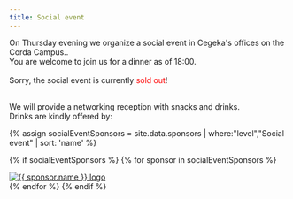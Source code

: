 ```yaml
---
title: Social event
---
```


<div class="social-event">

  <p>
  On Thursday evening we organize a social event in Cegeka's offices on the Corda Campus..<br />
You are welcome to join us for a dinner as of 18:00.<br /><br />
Sorry, the social event is currently <font style="color: red">sold out</font>! <br /><br />

We will provide a networking reception with snacks and drinks. <br />
Drinks are kindly offered by:
  </p>

{% assign socialEventSponsors = site.data.sponsors | where:"level","Social event" | sort: 'name' %}

  {% if socialEventSponsors %}
    {% for sponsor in socialEventSponsors %}
      <div class="socialevensponsor">
        <a href="{{ sponsor.url }}" target="_blank"><img src="/assets/images/sponsors/{{ sponsor.image }}" alt="{{ sponsor.name }} logo" style="{{ sponsor.style }}"/></a><br />
      </div>
    {% endfor %}
  {% endif %}

</div>
